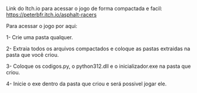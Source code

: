 Link do Itch.io para acessar o jogo de forma compactada e facil:
https://peterbfr.itch.io/asphalt-racers


Para acessar o jogo por aqui: 

1- Crie uma pasta qualquer.

2- Extraia todos os arquivos compactados e coloque as pastas extraidas na pasta que você criou.

3- Coloque os codigos.py, o python312.dll e o inicializador.exe na pasta que criou.

4- Inicie o exe dentro da pasta que criou e será possivel jogar ele.
